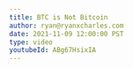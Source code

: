 ```yaml
---
title: BTC is Not Bitcoin
author: ryan@ryanxcharles.com
date: 2021-11-09 12:00:00 PST
type: video
youtubeId: ABg67HsixIA
---
```

